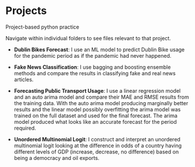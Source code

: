 # Projects

Project-based python practice

Navigate within individual folders to see files relevant to that project.

* **Dublin Bikes Forecast**: I use an ML model to predict Dublin Bike usage for the pandemic period as if the pandemic had never happened.

* **Fake News Classification**: I use bagging and boosting ensemble methods and compare the results in classifying fake and real news articles.

* **Forecasting Public Transport Usage**: I use a linear regression model and an auto arima model and compare their MAE and RMSE results from the training data. With the auto arima model producing marginally better results and the linear model possibly overfitting the arima model was trained on the full dataset and used for the final forecast. The arima model produced what looks like an accurate forecast for the period required.

* **Unordered Multinomial Logit**: I construct and interpret an unordered multinomial logit looking at the difference in odds of a country having different levels of GDP (increase, decrease, no difference) based on being a democracy and oil exports.
